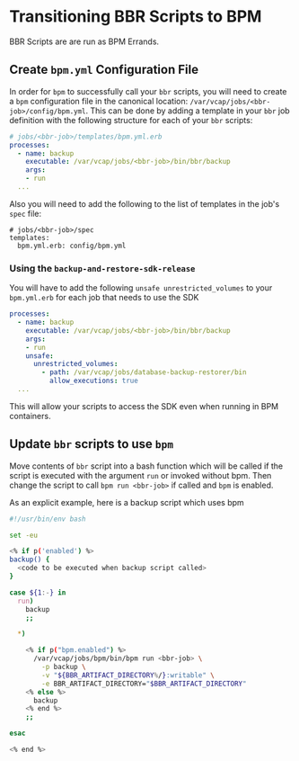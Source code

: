 # Transitioning BBR Scripts to BPM

BBR Scripts are are run as BPM Errands.

## Create `bpm.yml` Configuration File

In order for `bpm` to successfully call your `bbr` scripts, you will need to create
a `bpm` configuration file in the canonical location:
`/var/vcap/jobs/<bbr-job>/config/bpm.yml`. This can be done by adding a template in
your `bbr` job definition with the following structure for each of your `bbr` scripts:

```yaml
# jobs/<bbr-job>/templates/bpm.yml.erb
processes:
  - name: backup
    executable: /var/vcap/jobs/<bbr-job>/bin/bbr/backup
    args:
    - run
  ...
```

Also you will need to add the following to the list of templates in the job's
`spec` file:

```
# jobs/<bbr-job>/spec
templates:
  bpm.yml.erb: config/bpm.yml
```

### Using the `backup-and-restore-sdk-release`

You will have to add the following `unsafe unrestricted_volumes` to your `bpm.yml.erb` for each job that needs to use the SDK
```yaml
processes:
  - name: backup
    executable: /var/vcap/jobs/<bbr-job>/bin/bbr/backup
    args:
    - run
    unsafe:
      unrestricted_volumes:
        - path: /var/vcap/jobs/database-backup-restorer/bin
          allow_executions: true
  ...
```

This will allow your scripts to access the SDK even when running in BPM containers.

## Update `bbr` scripts to use `bpm`

Move contents of `bbr` script into a bash function which will be called if the script is executed with the argument `run` or invoked without bpm. Then change the script to call `bpm run <bbr-job>` if called and `bpm` is enabled.

As an explicit example, here is a backup script which uses bpm
```bash
#!/usr/bin/env bash

set -eu

<% if p('enabled') %>
backup() {
  <code to be executed when backup script called>
}

case ${1:-} in
  run)
    backup
    ;;

  *)

    <% if p("bpm.enabled") %>
      /var/vcap/jobs/bpm/bin/bpm run <bbr-job> \
        -p backup \
        -v "${BBR_ARTIFACT_DIRECTORY%/}:writable" \
        -e BBR_ARTIFACT_DIRECTORY="$BBR_ARTIFACT_DIRECTORY"
    <% else %>
      backup
    <% end %>
    ;;

esac

<% end %>
```
